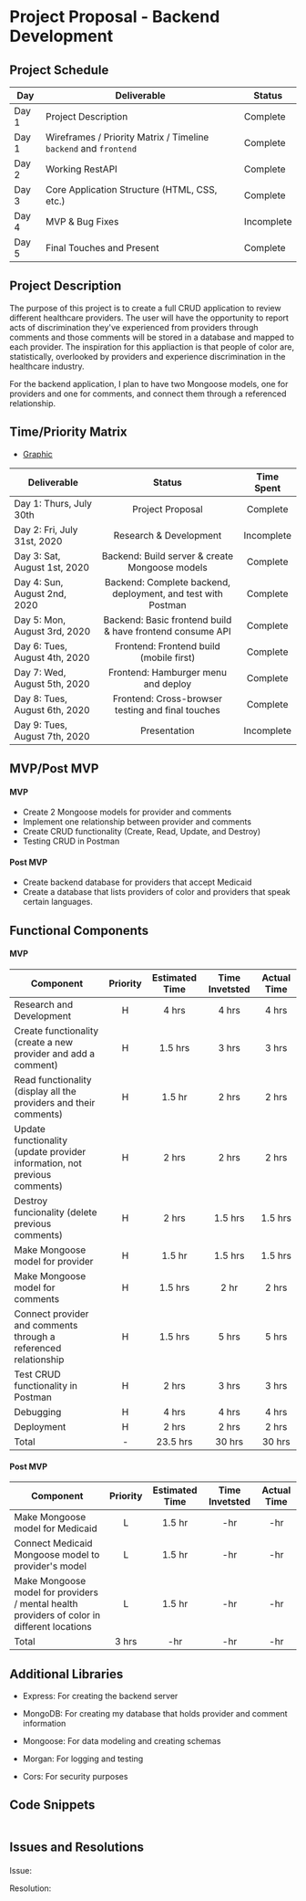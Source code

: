 # Project Proposal - Backend Development

## Project Schedule

|  Day | Deliverable | Status
|---|---| ---|
|Day 1| Project Description | Complete
|Day 1| Wireframes / Priority Matrix / Timeline `backend` and `frontend`| Complete
|Day 2| Working RestAPI | Complete
|Day 3| Core Application Structure (HTML, CSS, etc.) | Complete
|Day 4| MVP & Bug Fixes | Incomplete
|Day 5| Final Touches and Present | Complete

## Project Description
The purpose of this project is to create a full CRUD application to review different healthcare providers. The user will have the opportunity to report acts of discrimination they've experienced from providers through comments and those comments will be stored in a database and mapped to each provider. The inspiration for this appliaction is that people of color are, statistically, overlooked by providers and experience discrimination in the healthcare industry.

For the backend application, I plan to have two Mongoose models, one for providers and one for comments, and connect them through a referenced relationship.

## Time/Priority Matrix 
- [Graphic](https://res.cloudinary.com/ds7vqqwb8/image/upload/v1596211308/Project%202%20-%20CRUD%20Application/IMG_1037_xcl0mo.jpg)

|Deliverable	| Status	| Time Spent |
| --- | :---: |  :---: | 
| Day 1: Thurs, July 30th | Project Proposal | Complete | 8hr |
| Day 2: Fri, July 31st, 2020 | Research & Development	| Incomplete	| 2 hrs |
| Day 3: Sat, August 1st, 2020 | Backend: Build server & create Mongoose models | Complete | 6 hrs |
| Day 4: Sun, August 2nd, 2020 | Backend: Complete backend, deployment, and test with Postman | Complete | 8 hrs |
| Day 5: Mon, August 3rd, 2020 | Backend: Basic frontend build & have frontend consume API | Complete | 10 hrs |
| Day 6: Tues, August 4th, 2020 | Frontend: Frontend build (mobile first) | Complete | 9 hrs |
| Day 7: Wed, August 5th, 2020 | Frontend: Hamburger menu and deploy | Complete | 3 hrs |
| Day 8: Tues, August 6th, 2020 | Frontend: Cross-browser testing and final touches  | Complete | 4 hrs |
| Day 9: Tues, August 7th, 2020 | Presentation | Incomplete | |


## MVP/Post MVP

#### MVP
- Create 2 Mongoose models for provider and comments
- Implement one relationship between provider and comments
- Create CRUD functionality (Create, Read, Update, and Destroy)
- Testing CRUD in Postman

#### Post MVP
- Create backend database for providers that accept Medicaid
- Create a database that lists providers of color and providers that speak certain languages.

## Functional Components

#### MVP
| Component | Priority | Estimated Time | Time Invetsted | Actual Time |
| --- | :---: |  :---: | :---: | :---: |
| Research and Development| H | 4 hrs | 4 hrs | 4 hrs |
| Create functionality (create a new provider and add a comment) | H | 1.5 hrs | 3 hrs | 3 hrs |
| Read functionality (display all the providers and their comments) | H | 1.5 hr | 2 hrs| 2 hrs |
| Update functionality (update provider information, not previous comments) | H | 2 hrs | 2 hrs | 2 hrs |
| Destroy funcionality (delete previous comments) | H | 2 hrs | 1.5 hrs | 1.5 hrs |
| Make Mongoose model for provider | H | 1.5 hr | 1.5 hrs | 1.5 hrs |
| Make Mongoose model for comments | H | 1.5 hrs | 2 hr | 2 hrs |
| Connect provider and comments through a referenced relationship | H | 1.5 hrs | 5 hrs | 5 hrs |
| Test CRUD functionality in Postman| H | 2 hrs | 3 hrs | 3 hrs |
| Debugging| H | 4 hrs | 4 hrs | 4 hrs |
| Deployment| H | 2 hrs | 2 hrs | 2 hrs |
| Total | - | 23.5 hrs | 30 hrs | 30 hrs |


#### Post MVP
| Component | Priority | Estimated Time | Time Invetsted | Actual Time |
| --- | :---: |  :---: | :---: | :---: |
| Make Mongoose model for Medicaid | L | 1.5 hr | -hr | -hr |
| Connect Medicaid Mongoose model to provider's model | L | 1.5 hr | -hr | -hr |
| Make Mongoose model for providers / mental health providers of color in different locations | L | 1.5 hr | -hr | -hr |
| Total | 3 hrs | -hr | -hr | -hr |

## Additional Libraries
 
 - Express: For creating the backend server
 
 - MongoDB: For creating my database that holds provider and comment information
 
 - Mongoose: For data modeling and creating schemas 
 
 - Morgan: For logging and testing
 
 - Cors: For security purposes
 

## Code Snippets


#### 

```

```


## Issues and Resolutions
 
 
#### 
Issue: 

Resolution: 

```

```
